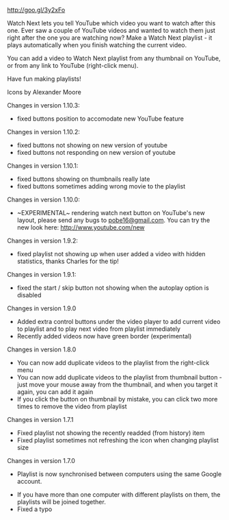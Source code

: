http://goo.gl/3y2xFo

Watch Next lets you tell YouTube which video you want to watch after this one.
Ever saw a couple of YouTube videos and wanted to watch them just right after the one you are watching now? Make a Watch Next playlist - it plays automatically when you finish watching the current video.

You can add a video to Watch Next playlist from any thumbnail on YouTube, or from any link to YouTube (right-click menu).

Have fun making playlists!

Icons by Alexander Moore

Changes in version 1.10.3:
* fixed buttons position to accomodate new YouTube feature

Changes in version 1.10.2:
* fixed buttons not showing on new version of youtube
* fixed buttons not responding on new version of youtube

Changes in version 1.10.1:
* fixed buttons showing on thumbnails really late
* fixed buttons sometimes adding wrong movie to the playlist

Changes in version 1.10.0:
* ~EXPERIMENTAL~ rendering watch next button on YouTube's new layout, please send any bugs to pobe16@gmail.com. You can try the new look here: http://www.youtube.com/new 

Changes in version 1.9.2:
* fixed playlist not showing up when user added a video with hidden statistics, thanks Charles for the tip!

Changes in version 1.9.1:
* fixed the start / skip button not showing when the autoplay option is disabled 

Changes in version 1.9.0
- Added extra control buttons under the video player to add current video to playlist and to play next video from playlist immediately
- Recently added videos now have green border (experimental)

Changes in version 1.8.0
- You can now add duplicate videos to the playlist from the right-click menu
- You can now add duplicate videos to the playlist from thumbnail button - just move your mouse away from the thumbnail, and when you target it again, you can add it again
- If you click the button on thumbnail by mistake, you can click two more times to remove the video from playlist

Changes in version 1.7.1
* Fixed playlist not showing the recently readded (from history) item
* Fixed playlist sometimes not refreshing the icon when changing playlist size

Changes in version 1.7.0
- Playlist is now synchronised between computers using the same Google account.
* If you have more than one computer with different playlists on them, the playlists will be joined together.
* Fixed a typo

